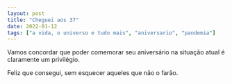 ```yaml
---
layout: post
title: "Cheguei aos 37"
date: 2022-01-12
tags: ["a vida, o universo e tudo mais", "aniversario", "pandemia"]
---
```

Vamos concordar que poder comemorar seu aniversário na situação atual é claramente um privilégio.  

Feliz que consegui, sem esquecer aqueles que não o farão. 

